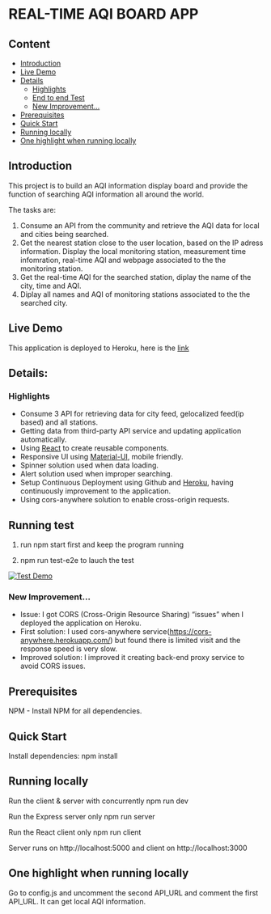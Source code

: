 # REAL-TIME AQI BOARD APP

## Content

- [Introduction](#introduction)
- [Live Demo](#live-demo)
- [Details](#details)
  - [Highlights](#highlights)
  - [End to end Test](#running-test)
  - [New Improvement...](#new-improvement...)
- [Prerequisites](#prerequisites)
- [Quick Start](#quick-start)
- [Running locally](#running-locally)
- [One highlight when running locally](#one-highlight-when-running-locally)
  ​

## Introduction

This project is to build an AQI information display board and provide the function of searching AQI information all around the world.

The tasks are:

1. Consume an API from the community and retrieve the AQI data for local and cities being searched.
2. Get the nearest station close to the user location, based on the IP adress information. Display the local monitoring station, measurement time infomration, real-time AQI and webpage associated to the the monitoring station.
3. Get the real-time AQI for the searched station, diplay the name of the city, time and AQI.
4. Diplay all names and AQI of monitoring stations associated to the the searched city.

## Live Demo

This application is deployed to Heroku, here is the [link](https://ap-visual.herokuapp.com//)
​

## Details:

### Highlights

- Consume 3 API for retrieving data for city feed, gelocalized feed(ip based) and all stations.
- Getting data from third-party API service and updating application automatically.
- Using [React](https://reactjs.org/) to create reusable components.
- Responsive UI using [Material-UI](https://material-ui.com/), mobile friendly.
- Spinner solution used when data loading.
- Alert solution used when improper searching.
- Setup Continuous Deployment using Github and [Heroku](https://www.heroku.com/), having continuously improvement to the application.
- Using cors-anywhere solution to enable cross-origin requests.

## Running test

1. run npm start first and keep the program running

2. npm run test-e2e to lauch the test

[![Test Demo](https://i9.ytimg.com/vi/Br0COHopKNo/mq3.jpg?sqp=CIT5yfsF&rs=AOn4CLBNmUSb0aSoB5lWxAXLk5vSy30tQA)](https://www.youtube.com/embed/Br0COHopKNo)

### New Improvement...

- Issue: I got CORS (Cross-Origin Resource Sharing) “issues” when I deployed the application on Heroku.
- First solution: I used cors-anywhere service(https://cors-anywhere.herokuapp.com/) but found there is limited visit and the response speed is very slow.
- Improved solution: I improved it creating back-end proxy service to avoid CORS issues.


## Prerequisites

NPM - Install NPM for all dependencies.

## Quick Start

Install dependencies:
npm install

## Running locally

Run the client & server with concurrently
npm run dev

Run the Express server only
npm run server

Run the React client only
npm run client

Server runs on http://localhost:5000 and client on http://localhost:3000 

## One highlight when running locally

Go to config.js and uncomment the second API_URL and comment the first API_URL. It can get local AQI information.

